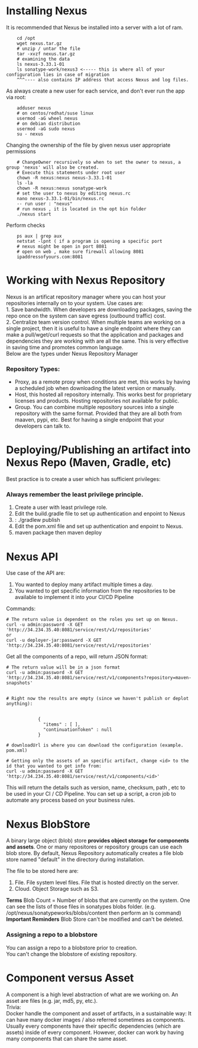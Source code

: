 # Installing Nexus

It is recommended that Nexus be installed into a server with a lot of ram. 
```
	cd /opt
	wget nexus.tar.gz
	# unzip / untar the file
	tar -xvzf nexus.tar.gz
	# examining the data
	ls nexus-3.33.1-01
	ls sonatype-work/nexus3 <----- this is where all of your configuration lies in case of migration
	^^^---- also contains IP address that access Nexus and log files.
```

As always create a new user for each service, and don't ever run the app via root:
```
	adduser nexus
	# on centos/redhat/suse linux
	usermod -aG wheel nexus
	# on debian distribution
	usermod -aG sudo nexus
	su - nexus
```

Changing the ownership of the file by given nexus user appropriate permissions
```
	# ChangeOwner recursively so when to set the owner to nexus, a group 'nexus' will also be created.
	# Execute this statements under root user
	chown -R nexus:nexus nexus-3.33.1-01
	ls -la
	chown -R nexus:nexus sonatype-work
	# set the user to nexus by editing nexus.rc
	nano nexus-3.33.1-01/bin/nexus.rc
	-- run user : "nexus"
	# run nexus , it is located in the opt bin folder
	./nexus start
```
Perform checks
```
	ps aux | grep aux
	netstat -lpnt ( if a program is opening a specific port
	# nexus might be open in port 8081
	# open on web , make sure firewall allowing 8081
	ipaddressofyours.com:8081

```
# Working with Nexus Repository
 Nexus is  an artificat repository manager where you can host your repositories internally on to your system. Use cases are:
 <br> 1. Save bandwidth. When developers are downloading packages, saving the repo once on the system can save egress (outbound traffic) cost.
 <br> 2. Centralize team version control. When multiple teams are working on a single project, then it is useful to have a single endpoint where they can make a pull/wget/curl requests so that the application and packages and dependencies they are working with are all the same. This is very effective in saving time and promotes common language.
<br>
Below are the types under Nexus Repository Manager
 ### Repository Types:
 - Proxy, as a remote proxy when conditions are met, this works by having a scheduled job when downloading the latest version or manually. 
 - Host, this hosted all repository internally. This works best for proprietary licenses and products. Hosting repositories not available for public.
 - Group. You can combine multiple repository sources into a single repository with the same format. Provided that they are all both from maaven, pypi, etc. Best for having a single endpoint that your developers can talk to.
 
 # Deploying/Publishing an artifact into Nexus Repo (Maven, Gradle, etc)
Best practice is to create a user which has sufficient privileges:
### Always remember the least privilege principle.
1. Create a user with least privilege role.
2. Edit the build.gradle file to set up authentication and enpoint to Nexus
3. : ./gradlew publish
4. Edit the pom.xml file and set up authentication and enpoint to Nexus.
5. maven package then maven deploy

# Nexus API
Use case of the API are:
1. You wanted to deploy many artifact multiple times a day.
2. You wanted to get specific information from the repositories to be available to implement it into your CI/CD Pipeline

Commands:
```
# The return value is dependent on the roles you set up on Nexus.
curl -u admin:password -X GET 'http://34.234.35.40:8081/service/rest/v1/repositories'
or
curl -u deployer-jar:password -X GET 'http://34.234.35.40:8081/service/rest/v1/repositories'
```
Get all the components of a repo, will return JSON format:
```
# The return value will be in a json format
curl -u admin:password -X GET 'http://34.234.35.40:8081/service/rest/v1/components?repository=maven-snapshots'


# Right now the results are empty (since we haven't publish or deplot anything):


			{
			  "items" : [ ],
			  "continuationToken" : null
			}

# downloadUrl is where you can download the configuration (example. pom.xml)

# Getting only the assets of an specific artifact, change <id> to the id that you wanted to get info from:
curl -u admin:password -X GET 'http://34.234.35.40:8081/service/rest/v1/components/<id>'
```
This will return the details such as version, name, checksum, path , etc to be used in your
CI / CD Pipeline. You can set up a script, a cron job to automate any process based on your business rules.


# Nexus BlobStore

A binary large object (blob) store **provides object storage for components and assets**. One or many repositores or repository groups can use each blob store. By default, Nexus Repository automatically creates a file blob store named "default" in the directory during installation.

The file to be stored here are:
1. File. File system level files. File that is hosted directly on the server.
2. Cloud. Object Storage such as S3.

**Terms**
Blob Count = Number of blobs that are currently on the system. One can see the lists of those files in sonatypes blobs folder. (e.g. /opt/nexus/sonatypeworks/blobs/content then perform an ls command)
**Important Reminders**
Blob Store can't be modified and can't be deleted.

### Assigning a repo to a blobstore
You can assign a repo to a blobstore prior to creation.<br>
You can't change the blobstore of existing repository.

# Component versus Asset
A component is a high level abstraction of what are we working on. An asset are files (e.g. jar, md5, py, etc.).<br>
Trivia: <br>
Docker handle the component and asset of artifacts, in a sustainable way:
It can have many docker images / also referred sometimes as components. Usually every components have their specific dependencies (which are assets) inside of every component. However, docker can work by having many components that can share the same asset.
